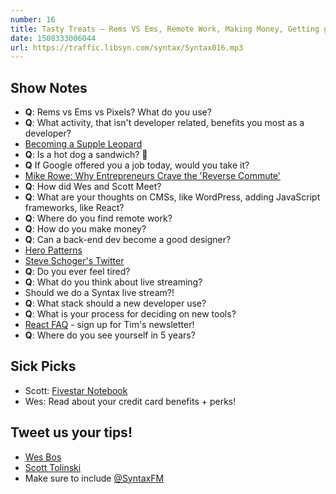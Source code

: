 ```yaml
---
number: 16
title: Tasty Treats — Rems VS Ems, Remote Work, Making Money, Getting good at Design + more! 🍬
date: 1508333006044
url: https://traffic.libsyn.com/syntax/Syntax016.mp3
---
```


## Show Notes


* **Q**: Rems vs Ems vs Pixels? What do you use?
* **Q**: What activity, that isn't developer related, benefits you most as a developer?
* [Becoming a Supple Leopard](https://www.amazon.com/gp/product/1936608588/ref=as_li_tl?ie=UTF8&camp=1789&creative=9325&creativeASIN=1936608588&linkCode=as2&tag=leveluptuts01-20&linkId=b9f598d6432ce7394e5b0510fe0bebba)
* **Q**: Is a hot dog a sandwich? 🌭
* **Q** If Google offered you a job today, would you take it?
* [Mike Rowe: Why Entrepreneurs Crave the 'Reverse Commute'](https://www.youtube.com/watch?v=3K-b7CZaPpw)
* **Q**: How did Wes and Scott Meet?
* **Q**: What are your thoughts on CMSs, like WordPress, adding JavaScript frameworks, like React?
* **Q**: Where do you find remote work?
* **Q**: How do you make money?
* **Q**: Can a back-end dev become a good designer?
* [Hero Patterns](http://www.heropatterns.com/)
* [Steve Schoger's Twitter](https://twitter.com/steveschoger)
* **Q**: Do you ever feel tired?
* **Q**: What do you think about live streaming?
* Should we do a Syntax live stream?!
* **Q**: What stack should a new developer use?
* **Q**: What is your process for deciding on new tools?
* [React FAQ](https://reactfaq.site/) - sign up for Tim's newsletter!
* **Q**: Where do you see yourself in 5 years?

## Sick Picks
* Scott: [Fivestar Notebook](http://amzn.to/2xNmnCH)
* Wes: Read about your credit card benefits + perks!

## Tweet us your tips!
* [Wes Bos](https://twitter.com/wesbos)
* [Scott Tolinski](https://twitter.com/stolinski)
* Make sure to include [@SyntaxFM](https://twitter.com/SyntaxFM)


